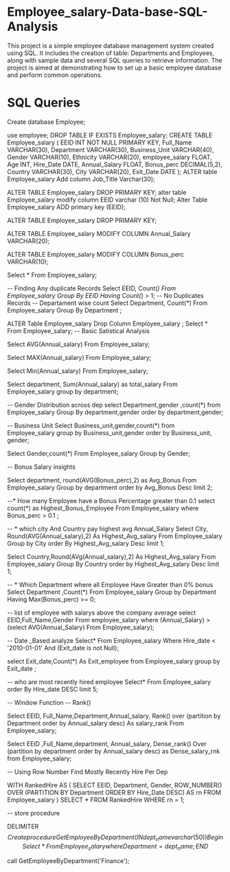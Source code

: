 # Employee_salary-Data-base-SQL-Analysis
This project is a simple employee database management system created using SQL. It includes the creation of table: Departments and Employees, along with sample data and several SQL queries to retrieve information. The project is aimed at demonstrating how to set up a basic employee database and perform common operations.

# SQL Queries
Create database Employee;

use employee;
DROP TABLE IF EXISTS Employee_salary;
CREATE TABLE Employee_salary (
  EEID INT NOT NULL PRIMARY KEY,
  Full_Name VARCHAR(30),
  Department VARCHAR(30),
  Business_Unit VARCHAR(40),
  Gender VARCHAR(10), 
  Ethnicity VARCHAR(20),
  employee_salary FLOAT,
  Age INT,
  Hire_Date DATE,
  Annual_Salary FLOAT,
  Bonus_perc DECIMAL(5,2),
  Country VARCHAR(30),
  City VARCHAR(20),
  Exit_Date DATE
);
ALTER table Employee_salary
Add column Job_Title Varchar(30);

ALTER TABLE Employee_salary
DROP PRIMARY KEY;
alter table Employee_salary
modify column EEID varchar (10) Not Null;
Alter Table Employee_salary
ADD primary key (EEID);

ALTER TABLE Employee_salary
DROP PRIMARY KEY;

ALTER TABLE Employee_salary
MODIFY COLUMN Annual_Salary VARCHAR(20);

ALTER TABLE Employee_salary
MODIFY COLUMN Bonus_perc VARCHAR(10);


Select * From Employee_salary;

-- Finding Any duplicate Records 
Select EEID, Count(*) 
From Employee_salary
Group By EEID
Having Count(*) > 1;
-- No Duplicates Records 
-- Departament wise count
Select Department, Count(*)
From Employee_salary
Group By Department ;

ALTER  Table Employee_salary
Drop Column Employee_salary ;
Select * From Employee_salary;
 -- Basic Satistical Analysis 
 
Select  AVG(Annual_salary)
From Employee_salary;

Select MAX(Annual_salary)
From Employee_salary;

Select Min(Annual_salary)
From Employee_salary;

Select 
      department,
      Sum(Annual_salary) as total_salary
From Employee_salary
group by department;

-- Gender Distribution across dep 
select Department,gender ,count(*)
from Employee_salary 
Group By department,gender
order by department,gender;

-- Business Unit
Select Business_unit,gender,count(*)
from Employee_salary
group by Business_unit,gender 
order by Business_unit, gender;

Select Gender,count(*)
From Employee_salary
Group by Gender;

-- Bonus Salary insights 

Select department, round(AVG(Bonus_perc),2) as Avg_Bonus
From Employee_salary
Group by department
order by Avg_Bonus Desc
limit 2;

--* How many Employee have a Bonus Percentage greater than 0.1
select count(*) as Highest_Bonus_Employee 
From Employee_salary 
where Bonus_perc > 0.1 ;

-- * which city And Country  pay highest avg Annual_Salary
Select City, Round(AVG(Annual_salary),2) As Highest_Avg_salary
From Employee_salary 
Group  by City 
order By Highest_Avg_salary Desc
limit 1; 

Select Country,Round(AVg(Annual_salary),2) As Highest_Avg_salary
From Employee_salary 
Group By Country 
order by Highest_Avg_salary Desc
limit 1;

-- * Which Department where all Employee Have Greater than  0% bonus 
Select Department ,Count(*)
From Employee_salary 
Group by Department
Having Max(Bonus_perc) >= 0;

-- list of employee with salarys above the company average 
select EEID,Full_Name,Gender
From employee_salary
where (Annual_Salary) > (select AVG(Annual_Salary) From Employee_salary);


-- Date _Based analyze
Select*
From Employee_salary
Where Hire_date < '2010-01-01' And (Exit_date is not Null);

select Exit_date,Count(*) As Exit_employee
from Employee_salary
group by Exit_date ;

-- who are most recently hired  employee 
Select* 
From Employee_salary
order By Hire_date DESC
limit 5;

-- Window Function
-- Rank()

Select EEID, Full_Name,Department,Annual_salary,
 Rank() over (partition by Department order by Annual_salary desc) As salary_rank
 From Employee_salary;

Select EEID ,Full_Name,department, Annual_salary,
Dense_rank() Over (partition by department order by Annual_salary desc) as Dense_salary_rnk
from Employee_salary;


-- Using Row Number Find Mostly Recently Hire Per Dep

WITH RankedHire AS (
    SELECT EEID,
           Department,
           Gender,
        ROW_NUMBER() OVER (PARTITION BY Department ORDER BY Hire_Date DESC) AS rn
    FROM 
        Employee_salary
)
SELECT * 
FROM RankedHire 
WHERE rn = 1;


-- store procedure 

DELIMITER $$
Create procedure GetEmployeeByDepartment(IN dept_name varchar(50))
Begin 
     Select* From Employee_salary
     where Department = dept_name;
END$$

 call GetEmployeeByDepartment('Finance');
